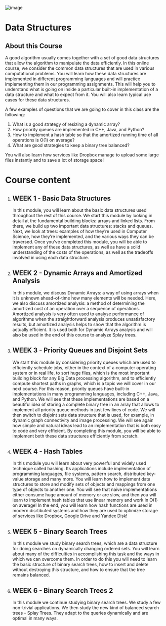 ![image](https://user-images.githubusercontent.com/38851602/219870991-86cce08a-00d8-4218-8f8b-dc4efdabcd2d.png)

<h1><a src="https://www.coursera.org/learn/data-structures">Data Structures</a></h1>
<h2>About this Course</h2>
A good algorithm usually comes together with a set of good data structures that allow the algorithm to manipulate the data efficiently. In this online course, we consider the common data structures that are used in various computational problems. You will learn how these data structures are implemented in different programming languages and will practice implementing them in our programming assignments. This will help you to understand what is going on inside a particular built-in implementation of a data structure and what to expect from it. You will also learn typical use cases for these data structures.

A few examples of questions that we are going to cover in this class are the following:
1. What is a good strategy of resizing a dynamic array?
2. How priority queues are implemented in C++, Java, and Python?
3. How to implement a hash table so that the amortized running time of all operations is O(1) on average?
4. What are good strategies to keep a binary tree balanced? 

You will also learn how services like Dropbox manage to upload some large files instantly and to save a lot of storage space!

<h1>Course content</h1>
<ol>

  <li>
    <h2>WEEK 1 - Basic Data Structures</h2>
    <p>
    In this module, you will learn about the basic data structures used throughout the rest of this course. We start this module by looking in detail at the fundamental building blocks: arrays and linked lists. From there, we build up two important data structures: stacks and queues. Next, we look at trees: examples of how they’re used in Computer Science, how they’re implemented, and the various ways they can be traversed. Once you’ve completed this module, you will be able to implement any of these data structures, as well as have a solid understanding of the costs of the operations, as well as the tradeoffs involved in using each data structure.
    </p>
  </li>
    <li>
    <h2>WEEK 2 - Dynamic Arrays and Amortized Analysis</h2>
    <p>
    In this module, we discuss Dynamic Arrays: a way of using arrays when it is unknown ahead-of-time how many elements will be needed. Here, we also discuss amortized analysis: a method of determining the amortized cost of an operation over a sequence of operations. Amortized analysis is very often used to analyse performance of algorithms when the straightforward analysis produces unsatisfactory results, but amortized analysis helps to show that the algorithm is actually efficient. It is used both for Dynamic Arrays analysis and will also be used in the end of this course to analyze Splay trees.
    </p>
  </li>
    <li>
    <h2>WEEK 3 - Priority Queues and Disjoint Sets</h2>
    <p>
    We start this module by considering priority queues which are used to efficiently schedule jobs, either in the context of a computer operating system or in real life, to sort huge files, which is the most important building block for any Big Data processing algorithm, and to efficiently compute shortest paths in graphs, which is a topic we will cover in our next course. For this reason, priority queues have built-in implementations in many programming languages, including C++, Java, and Python. We will see that these implementations are based on a beautiful idea of storing a complete binary tree in an array that allows to implement all priority queue methods in just few lines of code. We will then switch to disjoint sets data structure that is used, for example, in dynamic graph connectivity and image processing. We will see again how simple and natural ideas lead to an implementation that is both easy to code and very efficient. By completing this module, you will be able to implement both these data structures efficiently from scratch.
    </p>
  </li>
    <li>
    <h2>WEEK 4 - Hash Tables</h2>
    <p>
    In this module you will learn about very powerful and widely used technique called hashing. Its applications include implementation of programming languages, file systems, pattern search, distributed key-value storage and many more. You will learn how to implement data structures to store and modify sets of objects and mappings from one type of objects to another one. You will see that naive implementations either consume huge amount of memory or are slow, and then you will learn to implement hash tables that use linear memory and work in O(1) on average! In the end, you will learn how hash functions are used in modern disrtibuted systems and how they are used to optimize storage of services like Dropbox, Google Drive and Yandex Disk!
    </p>
  </li>
    <li>
    <h2>WEEK 5 - Binary Search Trees</h2>
    <p>
    In this module we study binary search trees, which are a data structure for doing searches on dynamically changing ordered sets. You will learn about many of the difficulties in accomplishing this task and the ways in which we can overcome them. In order to do this you will need to learn the basic structure of binary search trees, how to insert and delete without destroying this structure, and how to ensure that the tree remains balanced.
    </p>
  </li>
    <li>
    <h2>WEEK 6 - Binary Search Trees 2</h2>
    <p>
    In this module we continue studying binary search trees. We study a few non-trivial applications. We then study the new kind of balanced search trees - Splay Trees. They adapt to the queries dynamically and are optimal in many ways.
    </p>
  </li>

</ol>
